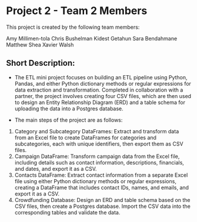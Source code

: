 # Project 2 - Team 2 Members
This project is created by the following team members: 

Amy Millimen-tola
Chris Bushelman
Kidest Getahun
Sara Bendahmane
Matthew Shea
Xavier Walsh

## Short Description:

- The ETL mini project focuses on building an ETL pipeline using Python, Pandas, and either Python dictionary methods or regular expressions for data extraction and transformation. Completed in collaboration with a partner, the project involves creating four CSV files, which are then used to design an Entity Relationship Diagram (ERD) and a table schema for uploading the data into a Postgres database.

- The main steps of the project are as follows:

1. Category and Subcategory DataFrames: Extract and transform data from an Excel file to create DataFrames for categories and subcategories, each with unique identifiers, then export them as CSV files.
2. Campaign DataFrame: Transform campaign data from the Excel file, including details such as contact information, descriptions, financials, and dates, and export it as a CSV.
3. Contacts DataFrame: Extract contact information from a separate Excel file using either Python dictionary methods or regular expressions, creating a DataFrame that includes contact IDs, names, and emails, and export it as a CSV.
4. Crowdfunding Database: Design an ERD and table schema based on the CSV files, then create a Postgres database. Import the CSV data into the corresponding tables and validate the data.

